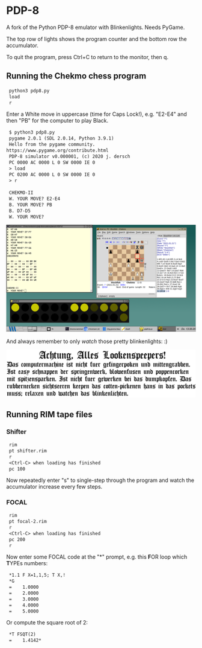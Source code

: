 # PDP-8

A fork of the Python PDP-8 emulator with Blinkenlights. Needs PyGame.

The top row of lights shows the program counter and the bottom row the accumulator.

To quit the program, press Ctrl+C to return to the monitor, then q.

## Running the Chekmo chess program
```
 python3 pdp8.py
 load
 r
```
Enter a White move in uppercase (time for Caps Lock!), e.g. "E2-E4" and then "PB" for the computer to play Black.
```
 $ python3 pdp8.py
 pygame 2.0.1 (SDL 2.0.14, Python 3.9.1)
 Hello from the pygame community. https://www.pygame.org/contribute.html
 PDP-8 simulator v0.000001, (c) 2020 j. dersch
 PC 0000 AC 0000 L 0 SW 0000 IE 0
 > load
 PC 0200 AC 0000 L 0 SW 0000 IE 0
 > r

 CHEKMO-II
 W. YOUR MOVE? E2-E4
 B. YOUR MOVE? PB
 B. D7-D5  
 W. YOUR MOVE? 
```
![screenshot](https://github.com/mdoege/PDP-8/raw/master/chekmo.png "screenshot")

And always remember to only *watch* those pretty blinkenlights: :)

![blinkenlights](https://github.com/mdoege/PDP-8/raw/master/Das_Blinkenlights.gif "very important blinkenlights sign")

## Running RIM tape files

### Shifter
```
 rim
 pt shifter.rim
 r
 <Ctrl-C> when loading has finished
 pc 100
```
Now repeatedly enter "s" to single-step through the program and watch the accumulator increase every few steps.

### FOCAL
```
 rim
 pt focal-2.rim
 r
 <Ctrl-C> when loading has finished
 pc 200
 r
```
Now enter some FOCAL code at the "*" prompt, e.g. this **F**OR loop which **T**YPEs numbers:
```
 *1.1 F X=1,1,5; T X,!
 *G
 =    1.0000
 =    2.0000
 =    3.0000
 =    4.0000
 =    5.0000
```
Or compute the square root of 2:
```
 *T FSQT(2)
 =    1.4142*
```